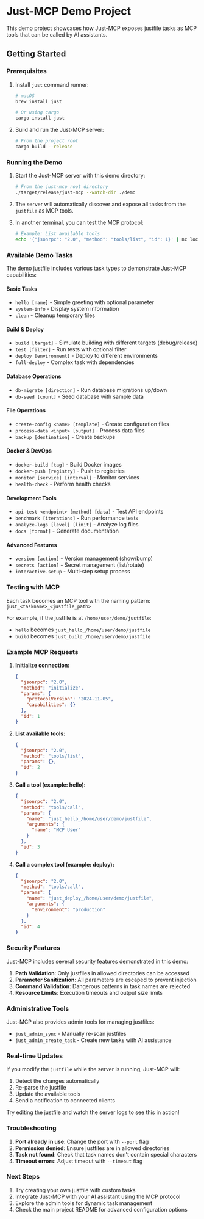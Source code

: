 # Just-MCP Demo Project

This demo project showcases how Just-MCP exposes justfile tasks as MCP tools that can be called by AI assistants.

## Getting Started

### Prerequisites

1. Install `just` command runner:

   ```bash
   # macOS
   brew install just

   # Or using cargo
   cargo install just
   ```

2. Build and run the Just-MCP server:

   ```bash
   # From the project root
   cargo build --release
   ```

### Running the Demo

1. Start the Just-MCP server with this demo directory:

   ```bash
   # From the just-mcp root directory
   ./target/release/just-mcp --watch-dir ./demo
   ```

2. The server will automatically discover and expose all tasks from the `justfile` as MCP tools.

3. In another terminal, you can test the MCP protocol:

   ```bash
   # Example: List available tools
   echo '{"jsonrpc": "2.0", "method": "tools/list", "id": 1}' | nc localhost 3000
   ```

### Available Demo Tasks

The demo justfile includes various task types to demonstrate Just-MCP capabilities:

#### Basic Tasks

- `hello [name]` - Simple greeting with optional parameter
- `system-info` - Display system information
- `clean` - Cleanup temporary files

#### Build & Deploy

- `build [target]` - Simulate building with different targets (debug/release)
- `test [filter]` - Run tests with optional filter
- `deploy [environment]` - Deploy to different environments
- `full-deploy` - Complex task with dependencies

#### Database Operations

- `db-migrate [direction]` - Run database migrations up/down
- `db-seed [count]` - Seed database with sample data

#### File Operations

- `create-config <name> [template]` - Create configuration files
- `process-data <input> [output]` - Process data files
- `backup [destination]` - Create backups

#### Docker & DevOps

- `docker-build [tag]` - Build Docker images
- `docker-push [registry]` - Push to registries
- `monitor [service] [interval]` - Monitor services
- `health-check` - Perform health checks

#### Development Tools

- `api-test <endpoint> [method] [data]` - Test API endpoints
- `benchmark [iterations]` - Run performance tests
- `analyze-logs [level] [limit]` - Analyze log files
- `docs [format]` - Generate documentation

#### Advanced Features

- `version [action]` - Version management (show/bump)
- `secrets [action]` - Secret management (list/rotate)
- `interactive-setup` - Multi-step setup process

### Testing with MCP

Each task becomes an MCP tool with the naming pattern: `just_<taskname>_<justfile_path>`

For example, if the justfile is at `/home/user/demo/justfile`:

- `hello` becomes `just_hello_/home/user/demo/justfile`
- `build` becomes `just_build_/home/user/demo/justfile`

### Example MCP Requests

1. **Initialize connection:**

   ```json
   {
     "jsonrpc": "2.0",
     "method": "initialize",
     "params": {
       "protocolVersion": "2024-11-05",
       "capabilities": {}
     },
     "id": 1
   }
   ```

2. **List available tools:**

   ```json
   {
     "jsonrpc": "2.0",
     "method": "tools/list",
     "params": {},
     "id": 2
   }
   ```

3. **Call a tool (example: hello):**

   ```json
   {
     "jsonrpc": "2.0",
     "method": "tools/call",
     "params": {
       "name": "just_hello_/home/user/demo/justfile",
       "arguments": {
         "name": "MCP User"
       }
     },
     "id": 3
   }
   ```

4. **Call a complex tool (example: deploy):**

   ```json
   {
     "jsonrpc": "2.0",
     "method": "tools/call",
     "params": {
       "name": "just_deploy_/home/user/demo/justfile",
       "arguments": {
         "environment": "production"
       }
     },
     "id": 4
   }
   ```

### Security Features

Just-MCP includes several security features demonstrated in this demo:

1. **Path Validation**: Only justfiles in allowed directories can be accessed
2. **Parameter Sanitization**: All parameters are escaped to prevent injection
3. **Command Validation**: Dangerous patterns in task names are rejected
4. **Resource Limits**: Execution timeouts and output size limits

### Administrative Tools

Just-MCP also provides admin tools for managing justfiles:

- `just_admin_sync` - Manually re-scan justfiles
- `just_admin_create_task` - Create new tasks with AI assistance

### Real-time Updates

If you modify the `justfile` while the server is running, Just-MCP will:

1. Detect the changes automatically
2. Re-parse the justfile
3. Update the available tools
4. Send a notification to connected clients

Try editing the justfile and watch the server logs to see this in action!

### Troubleshooting

1. **Port already in use**: Change the port with `--port` flag
2. **Permission denied**: Ensure justfiles are in allowed directories
3. **Task not found**: Check that task names don't contain special characters
4. **Timeout errors**: Adjust timeout with `--timeout` flag

### Next Steps

1. Try creating your own justfile with custom tasks
2. Integrate Just-MCP with your AI assistant using the MCP protocol
3. Explore the admin tools for dynamic task management
4. Check the main project README for advanced configuration options
